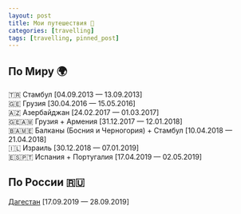 ```yaml
---
layout: post
title: Мои путешествия 📌
categories: [travelling]
tags: [travelling, pinned_post]
---
```


## По Миру 🌍  ##  

🇹🇷 Стамбул [04.09.2013 — 13.09.2013]  
🇬🇪 Грузия [30.04.2016 — 15.05.2016]  
🇦🇿 Азербайджан  [24.02.2017 — 01.03.2017]  
🇬🇪🇦🇲 Грузия + Армения [31.12.2017 — 12.01.2018]  
🇧🇦🇲🇪 Балканы (Босния и Черногория) + Стамбул [10.04.2018 — 21.04.2018]  
🇮🇱 Израиль [30.12.2018 — 07.01.2019]  
🇪🇸🇵🇹 Испания + Португалия [17.04.2019 — 02.05.2019]  


## По России 🇷🇺  ##

<a href="https://www.instagram.com/explore/tags/velodagestan/">Дагестан</a> [17.09.2019 — 28.09.2019]  

